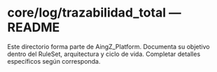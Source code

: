 # core/log/trazabilidad_total — README

Este directorio forma parte de AingZ_Platform. Documenta su objetivo dentro del RuleSet, arquitectura y ciclo de vida. Completar detalles específicos según corresponda.
